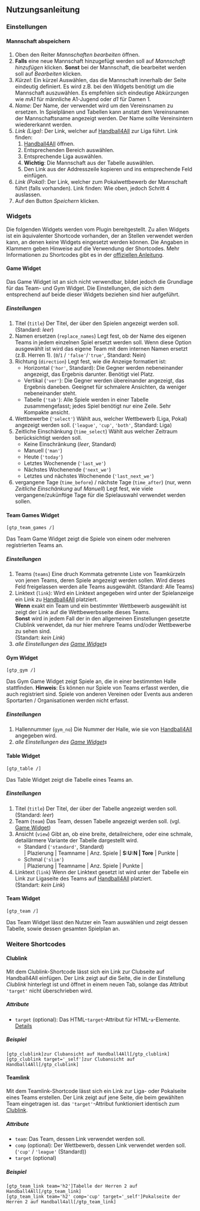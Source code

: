 ## Nutzungsanleitung

### Einstellungen

#### Mannschaft abspeichern

1. Oben den Reiter *Mannschaften bearbeiten* öffnen.
2. **Falls** eine neue Mannschaft hinzugefügt werden soll auf *Mannschaft hinzufügen* klicken. **Sonst** bei der Mannschaft, die bearbeitet werden soll auf *Bearbeiten* klicken.
3. *Kürzel*: Ein kürzel Auswählen, das die Mannschaft innerhalb der Seite eindeutig definiert.
    Es wird z.B. bei den Widgets benötigt um die Mannschaft auszuwählen. Es empfehlen sich eindeutige Abkürzungen wie *mA1* für männliche A1-Jugend oder *d1* für Damen 1.
4. *Name*: Der Name, der verwendet wird um den Vereinsnamen zu ersetzen.
    In Spielplänen und Tabellen kann anstatt dem Vereinsnamen der Mannschaftsname angezeigt werden. Der Name sollte Vereinsintern wiedererkannt werden.
5. *Link (Liga)*: Der Link, welcher auf [Handball4All] zur Liga führt.
    Link finden:
    1. [Handball4All] öffnen.
    2. Entsprechenden Bereich auswählen.
    3. Entsprechende Liga auswählen.
    4. **Wichtig**: Die Mannschaft aus der Tabelle auswählen.
    5. Den Link aus der Addresszeile kopieren und ins entsprechende Feld einfügen.
6. *Link (Pokal)*: Der Link, welcher zum Pokalwettbewerb der Mannschaft führt (falls vorhanden).
    Link finden: Wie oben, jedoch Schritt 4 auslassen.
7. Auf den Button *Speichern* klicken.

### Widgets

Die folgenden Widgets werden vom Plugin bereitgestellt.
Zu allen Widgets ist ein äquivalenter Shortcode vorhanden, der an Stellen verwendet werden kann, an denen keine Widgets eingesetzt werden können.
Die Angaben in Klammern geben Hinweise auf die Verwendung der Shortcodes.
Mehr Informationen zu Shortcodes gibt es in der [offiziellen Anleitung][1].

#### Game Widget

Das Game Widget ist an sich nicht verwendbar, bildet jedoch die Grundlage für das Team- und Gym Widget.
Die Einstellungen, die sich dem entsprechend auf beide dieser Widgets beziehen sind hier aufgeführt.

##### Einstellungen

1. Titel (`title`)
    Der Titel, der über den Spielen angezeigt werden soll.
	(Standard: *leer*)
2. Namen ersetzen (`replace_names`)
    Legt fest, ob der Name des eigenen Teams in jedem einzelnen Spiel ersetzt werden soll. Wenn diese Option ausgewählt ist wird das eigene Team mit dem internen Namen ersetzt (z.B. Herren 1).
	(`0`/`1` / `'false'`/`'true'`, Standard: Nein)
3. Richtung (`direction`)
    Legt fest, wie die Anzeige formatiert ist:
    * Horizontal (`'hor'`, Standard):
        Die Gegner werden nebeneinander angezeigt, das Ergebnis darunter. Benötigt viel Platz.
    * Vertikal (`'ver'`):
        Die Gegner werden übereinander angezeigt, das Ergebnis daneben. Geeignet für schmalere Ansichten, da weniger nebeneinander steht.
    * Tabelle (`'tab'`):
        Alle Spiele werden in einer Tabelle zusammengefasst; jedes Spiel benötigt nur eine Zeile. Sehr Kompakte ansicht.
4. Wettbewerbe (`'select'`)
    Wählt aus, welcher Wettbewerb (Liga, Pokal) angezeigt werden soll.
	(`'league'`, `'cup'`, `'both'`, Standard: Liga)
5. Zeitliche Einschänkung (`time_select`)
    Wählt aus welcher Zeitraum berücksichtigt werden soll.
	* Keine Einschränkung (*leer*, Standard)
	* Manuell (`'man'`)
	* Heute (`'today'`)
	* Letztes Wochenende (`'last_we'`)
	* Nächstes Wochenende (`'next_we'`)
	* Letztes und nächstes Wochenende (`'last_next_we'`)
6. vergangene Tage (`time_before`) / nächste Tage (`time_after`) (nur, wenn *Zeitliche Einschänkung* auf *Manuell*)
    Legt fest, wie viele vergangene/zukünftige Tage für die Spielauswahl verwendet werden sollen.

#### Team Games Widget

```
[gtp_team_games /]
```

Das Team Game Widget zeigt die Spiele von einem oder mehreren registrierten Teams an.

##### Einstellungen

1. Teams (`teams`)
    Eine druch Kommata getrennte Liste von Teamkürzeln von jenen Teams, deren Spiele angezeigt werden sollen.
	Wird dieses Feld freigelassen werden alle Teams ausgewählt.
	(Standard: Alle Teams)
2. Linktext (`link`):
	Wird ein Linktext angegeben wird unter der Spielanzeige ein Link zu [Handball4All] platziert.  
	**Wenn** exakt ein Team und ein bestimmter Wettbewerb ausgewählt ist zeigt der Link auf die Wettbewerbsseite dieses Teams.  
	**Sonst** wird in jedem Fall der in den allgemeinen Einstellungen gesetzte Clublink verwendet, da nur hier mehrere Teams und/oder Wettbewerbe zu sehen sind.  
	(Standart: *kein Link*)
3. *alle Einstellungen des [Game Widget]s*

#### Gym Widget

```
[gtp_gym /]
```

Das Gym Game Widget zeigt Spiele an, die in einer bestimmten Halle stattfinden.
**Hinweis**: Es können nur Spiele von Teams erfasst werden, die auch registriert sind. Spiele von anderen Vereinen oder Events aus anderen Sportarten / Organisationen werden nicht erfasst.

##### Einstellungen

1. Hallennummer (`gym_no`)
    Die Nummer der Halle, wie sie von [Handball4All](1) angegeben wird.
2. *alle Einstellungen des [Game Widget]s*

#### Table Widget

```
[gtp_table /]
```

Das Table Widget zeigt die Tabelle eines Teams an.

##### Einstellungen

1. Titel (`title`)
    Der Titel, der über der Tabelle angezeigt werden soll.
	(Standard: *leer*)
2. Team (`team`)
    Das Team, dessen Tabelle angezeigt werden soll. (vgl. [Game Widget])
3. Ansicht (`view`)
    Gibt an, ob eine breite, detailreichere, oder eine schmale, detailärmere Variante der Tabelle dargestellt wird.
    * Standard (`'standard'`, Standard)  
        | Plazierung | Teamname | Anz. Spiele | **S:U:N | Tore** | Punkte |
    * Schmal (`'slim'`)  
        | Plazierung | Teamname | Anz. Spiele | Punkte |
4. Linktext (`link`)
	Wenn der Linktext gesetzt ist wird unter der Tabelle ein Link zur Ligaseite des Teams auf [Handball4All] platziert.  
	(Standart: *kein Link*)

#### Team Widget

```
[gtp_team /]
```

Das Team Widget lässt den Nutzer ein Team auswählen und zeigt dessen Tabelle, sowie dessen gesamten Spielplan an.

### Weitere Shortcodes

#### Clublink

Mit dem Clublink-Shortcode lässt sich ein Link zur Clubseite auf Handball4All einfügen. Der Link zeigt auf die Seite, die in der Einstellung *Clublink* hinterlegt ist und öffnet in einem neuen Tab, solange das Attribut `'target'` nicht überschrieben wird.

##### Attribute
* `target` (optional): Das HTML-`target`-Attribut für HTML-`a`-Elemente. [Details][2]

##### Beispiel

```
[gtp_clublink]zur Clubansicht auf Handball4All[/gtp_clublink]
[gtp_clublink target='_self']zur Clubansicht auf Handball4All[/gtp_clublink]
```

#### Teamlink

Mit dem Teamlink-Shortcode lässt sich ein Link zur Liga- oder Pokalseite eines Teams erstellen. Der Link zeigt auf jene Seite, die beim gewählten Team eingetragen ist. das `'target'`-Attribut funktioniert identisch zum [Clublink](#clublink).

##### Attribute
* `team`: Das Team, dessen Link verwendet werden soll.
* `comp` (optional): Der Wettbewerb, dessen Link verwendet werden soll. (`'cup'` / `'league'` (Standard))
* `target` (optional)

##### Beispiel

```
[gtp_team_link team='h2']Tabelle der Herren 2 auf Handball4All[/gtp_team_link]
[gtp_team_link team='h2' comp='cup' target='_self']Pokalseite der Herren 2 auf Handball4all[/gtp_team_link]
```

[Handball4All]: https://handball4all.de
[Game Widget]: #game-widget
[1]: https://codex.wordpress.org/Shortcode
[2]: https://www.w3schools.com/tags/att_a_target.asp
